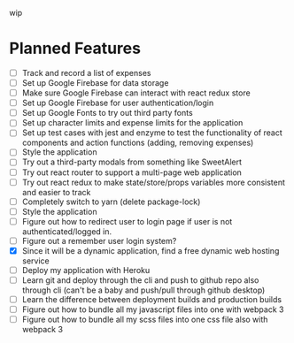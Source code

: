 
wip

# Planned Features
- [ ] Track and record a list of expenses
- [ ] Set up Google Firebase for data storage
- [ ] Make sure Google Firebase can interact with react redux store
- [ ] Set up Google Firebase for user authentication/login
- [ ] Set up Google Fonts to try out third party fonts
- [ ] Set up character limits and expense limits for the application
- [ ] Set up test cases with jest and enzyme to test the functionality of react components and action functions (adding, removing expenses)
- [ ] Style the application
- [ ] Try out a third-party modals from something like SweetAlert
- [ ] Try out react router to support a multi-page web application
- [ ] Try out react redux to make state/store/props variables more consistent and easier to track
- [ ] Completely switch to yarn (delete package-lock)
- [ ] Style the application
- [ ] Figure out how to redirect user to login page if user is not authenticated/logged in.
- [ ] Figure out a remember user login system?
- [x] Since it will be a dynamic application, find a free dynamic web hosting service
- [ ] Deploy my application with Heroku
- [ ] Learn git and deploy through the cli and push to github repo also through cli (can't be a baby and push/pull through github desktop)
- [ ] Learn the difference between deployment builds and production builds
- [ ] Figure out how to bundle all my javascript files into one with webpack 3
- [ ] Figure out how to bundle all my scss files into one css file also with webpack 3
